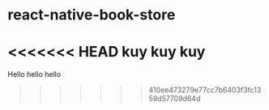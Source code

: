 # react-native-book-store
<<<<<<< HEAD
kuy kuy kuy
=======
Hello hello hello 
>>>>>>> 410ee473279e77cc7b6403f3fc1359d57709d64d
